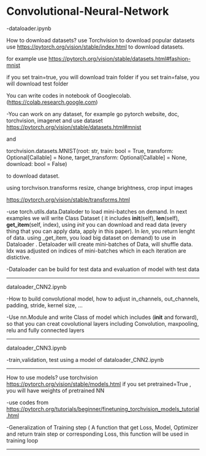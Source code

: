 # Convolutional-Neural-Network

-dataloader.ipynb

How to download datasets? use Torchvision to download popular datasets
use https://pytorch.org/vision/stable/index.html to download datasets.

for example use https://pytorch.org/vision/stable/datasets.html#fashion-mnist

if you set train=true, you will download train folder
if you set train=false, you will download test folder

You can write codes in notebook of Googlecolab. (https://colab.research.google.com)

-You can work on any dataset, for example go pytorch website, doc, torchvision, imagenet and use dataset  https://pytorch.org/vision/stable/datasets.html#mnist

and

torchvision.datasets.MNIST(root: str, train: bool = True, transform: Optional[Callable] = None, target_transform: Optional[Callable] = None, download: bool = False)

to download dataset.

using torchvison.transforms resize, change brightness, crop input images

https://pytorch.org/vision/stable/transforms.html

-use torch.utils.data.Dataloder to load mini-batches on demand. In next examples we will write Class Dataset ( it includes __init__(self), __len__(self), __get_item__(self, index), using _init_ you can download and read data (every thing that you can apply data, apply in this paper). In _len_, you return lenght of data.  using _get_item, you load big dataset on demand) to use in Dataloader . Detaloader will create mini-batches of Data, will shuffle data. Idx was adjusted on indices of mini-batches which in each iteration are distictive. 

-Dataloader can be build for test data and evaluation of model with test data

------------------------------------------------------------------------------------------------------------------------------------------------------------------------
dataloader_CNN2.ipynb

-How to build convolutional model, how to adjust in_channels, out_channels, padding, stride, kernel size, ... 

-Use nn.Module and write Class of model which includes (__init__ and forward), so that you can creat covolutional layers including Convolution, maxpooling, relu and fully connected layers

------------------------------------------------------------------------------------------------------------------------------------------------------------------

dataloader_CNN3.ipynb

-train,validation, test using a model of dataloader_CNN2.ipynb

----------------------------------------------------------------------------------------------------------------------------------------------------------------------
How to use models? use torchvision https://pytorch.org/vision/stable/models.html
if you set pretrained=True  , you will have weights of pretrained NN
  
 -use codes from  https://pytorch.org/tutorials/beginner/finetuning_torchvision_models_tutorial.html
 
-Generalization of Training step ( A function that get Loss, Model, Optimizer and return train step or corresponding Loss, this function will be used in training loop
   

--------------------------------------------------------------------------------------------------------------------------------------------------------------------------- 


